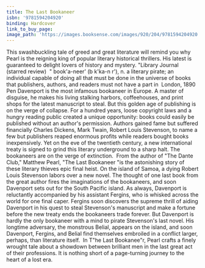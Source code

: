 ```yaml
---
title: The Last Bookaneer
isbn: '9781594204920'
binding: Hardcover
link_to_buy_page:
image_path: 'https://images.booksense.com/images/920/204/9781594204920.jpg'
---
```



This swashbuckling tale of greed and great literature will remind you why Pearl is the reigning king of popular literary historical thrillers. His latest is guaranteed to delight lovers of history and mystery. "Library Journal (starred review)&nbsp;
" book'a-neer' (b k'ka-n r'), n. a literary pirate; an individual capable of doing all that must be done in the universe of books that publishers, authors, and readers must not have a part in&nbsp;
London, 1890 Pen Davenport is the most infamous bookaneer in Europe. A master of disguise, he makes his living stalking harbors, coffeehouses, and print shops for the latest manuscript to steal. But this golden age of publishing is on the verge of collapse. For a hundred years, loose copyright laws and a hungry reading public created a unique opportunity: books could easily be published without an author's permission. Authors gained fame but suffered financially Charles Dickens, Mark Twain, Robert Louis Stevenson, to name a few but publishers reaped enormous profits while readers bought books inexpensively. Yet on the eve of the twentieth century, a new international treaty is signed to grind this literary underground to a sharp halt. The bookaneers are on the verge of extinction.&nbsp;
From the author of "The Dante Club," Matthew Pearl, "The Last Bookaneer "is the astonishing story of these literary thieves epic final heist. On the island of Samoa, a dying Robert Louis Stevenson labors over a new novel. The thought of one last book from the great author fires the imaginations of the bookaneers, and soon Davenport sets out for the South Pacific island. As always, Davenport is reluctantly accompanied by his assistant Fergins, who is whisked across the world for one final caper. Fergins soon discovers the supreme thrill of aiding Davenport in his quest to steal Stevenson's manuscript and make a fortune before the new treaty ends the bookaneers trade forever. But Davenport is hardly the only bookaneer with a mind to pirate Stevenson's last novel. His longtime adversary, the monstrous Belial, appears on the island, and soon Davenport, Fergins, and Belial find themselves embroiled in a conflict larger, perhaps, than literature itself.&nbsp;
In T"he Last Bookanee"r, Pearl crafts a finely wrought tale about a showdown between brilliant men in the last great act of their professions. It is nothing short of a page-turning journey to the heart of a lost era.